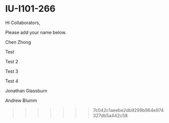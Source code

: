 # IU-I101-266

Hi Collaborators,

Please add your name below. 

Chen Zhong


Test

Test 2

Test 3

Test 4

Jonathan Glassburn

Andrew Blumm
>>>>>>> 7c042c1aeebe2db9299b964e974327db5a442c58
